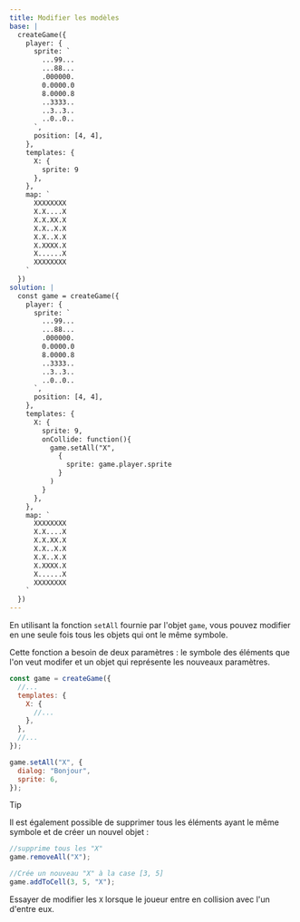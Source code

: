 ```yaml
---
title: Modifier les modèles
base: |
  createGame({
    player: {
      sprite: `
        ...99...
        ...88...
        .000000.
        0.0000.0
        8.0000.8
        ..3333..
        ..3..3..
        ..0..0..
      `,
      position: [4, 4],
    },
    templates: {
      X: {
        sprite: 9
      },
    },
    map: `
      XXXXXXXX
      X.X....X
      X.X.XX.X
      X.X..X.X
      X.X..X.X
      X.XXXX.X
      X......X
      XXXXXXXX
    `
  })
solution: |
  const game = createGame({
    player: {
      sprite: `
        ...99...
        ...88...
        .000000.
        0.0000.0
        8.0000.8
        ..3333..
        ..3..3..
        ..0..0..
      `,
      position: [4, 4],
    },
    templates: {
      X: {
        sprite: 9,
        onCollide: function(){
          game.setAll("X", 
            {
              sprite: game.player.sprite
            }
          )
        }
      },
    },
    map: `
      XXXXXXXX
      X.X....X
      X.X.XX.X
      X.X..X.X
      X.X..X.X
      X.XXXX.X
      X......X
      XXXXXXXX
    `
  })
---
```


En utilisant la fonction `setAll` fournie par l'objet `game`, vous pouvez modifier en une seule fois tous les objets qui ont le même symbole.

Cette fonction a besoin de deux paramètres : le symbole des éléments que l'on veut modifer et un objet qui représente les nouveaux paramètres.

```js
const game = createGame({
  //...
  templates: {
    X: {
      //...
    },
  },
  //...
});

game.setAll("X", {
  dialog: "Bonjour",
  sprite: 6,
});
```

> [!TIP]
> Il est également possible de supprimer tous les éléments ayant le même symbole et de créer un nouvel objet :
>
> ```js
> //supprime tous les "X"
> game.removeAll("X");
>
> //Crée un nouveau "X" à la case [3, 5]
> game.addToCell(3, 5, "X");
> ```

Essayer de modifier les `X` lorsque le joueur entre en collision avec l'un d'entre eux.
